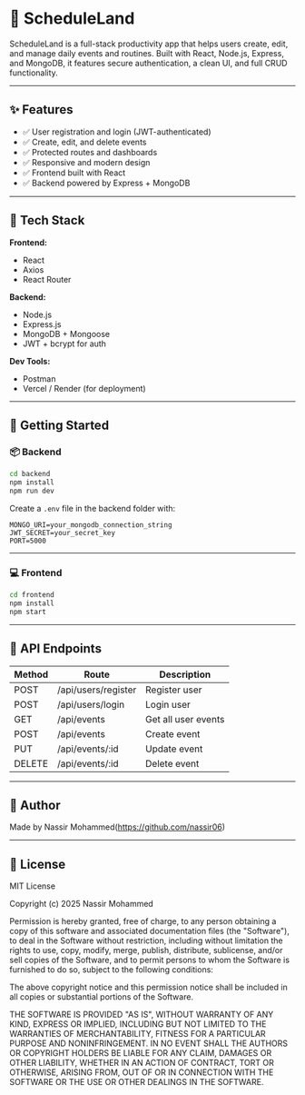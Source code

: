 # 📅 ScheduleLand

ScheduleLand is a full-stack productivity app that helps users create, edit, and manage daily events and routines. Built with React, Node.js, Express, and MongoDB, it features secure authentication, a clean UI, and full CRUD functionality.

---

## ✨ Features

- ✅ User registration and login (JWT-authenticated)
- ✅ Create, edit, and delete events
- ✅ Protected routes and dashboards
- ✅ Responsive and modern design
- ✅ Frontend built with React
- ✅ Backend powered by Express + MongoDB

---

## 🔧 Tech Stack

**Frontend:**
- React
- Axios
- React Router

**Backend:**
- Node.js
- Express.js
- MongoDB + Mongoose
- JWT + bcrypt for auth

**Dev Tools:**
- Postman
- Vercel / Render (for deployment)

---

## 🚀 Getting Started

### 📦 Backend

```bash
cd backend
npm install
npm run dev
```

Create a `.env` file in the backend folder with:

```
MONGO_URI=your_mongodb_connection_string
JWT_SECRET=your_secret_key
PORT=5000
```

---

### 💻 Frontend

```bash
cd frontend
npm install
npm start
```

---

## 📡 API Endpoints

| Method | Route | Description |
|--------|--------------------|----------------------|
| POST | /api/users/register | Register user |
| POST | /api/users/login | Login user |
| GET | /api/events | Get all user events |
| POST | /api/events | Create event |
| PUT | /api/events/:id | Update event |
| DELETE | /api/events/:id | Delete event |

---

## 👤 Author

Made by Nassir Mohammed(https://github.com/nassir06)

---

## 📄 License

MIT License

Copyright (c) 2025 Nassir Mohammed

Permission is hereby granted, free of charge, to any person obtaining a copy
of this software and associated documentation files (the "Software"), to deal
in the Software without restriction, including without limitation the rights
to use, copy, modify, merge, publish, distribute, sublicense, and/or sell
copies of the Software, and to permit persons to whom the Software is
furnished to do so, subject to the following conditions:

The above copyright notice and this permission notice shall be included in all
copies or substantial portions of the Software.

THE SOFTWARE IS PROVIDED "AS IS", WITHOUT WARRANTY OF ANY KIND, EXPRESS OR
IMPLIED, INCLUDING BUT NOT LIMITED TO THE WARRANTIES OF MERCHANTABILITY,
FITNESS FOR A PARTICULAR PURPOSE AND NONINFRINGEMENT. IN NO EVENT SHALL THE
AUTHORS OR COPYRIGHT HOLDERS BE LIABLE FOR ANY CLAIM, DAMAGES OR OTHER
LIABILITY, WHETHER IN AN ACTION OF CONTRACT, TORT OR OTHERWISE, ARISING FROM,
OUT OF OR IN CONNECTION WITH THE SOFTWARE OR THE USE OR OTHER DEALINGS IN THE
SOFTWARE.
